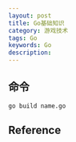```yaml
---
layout: post
title: Go基础知识
category: 游戏技术
tags: Go
keywords: Go
description: 
---
```


## 命令

```
go build name.go
```


## Reference